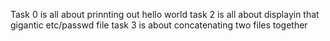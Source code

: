 Task 0 is all about prinnting out hello world
task 2 is all about displayin that gigantic etc/passwd file
task 3 is about concatenating two files together
